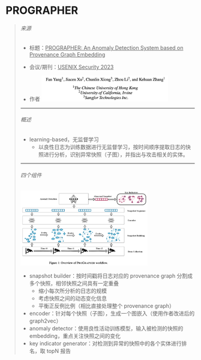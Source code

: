 # PROGRAPHER

> ###### 来源
>
> - 标题：<u>PROGRAPHER: An Anomaly Detection System based on Provenance Graph Embedding</u>
>
> - 会议/期刊：<u>USENIX Security 2023</u>
>
> - 作者
>     <left><img src="assets/image-20231028165339840.png" alt="image-20231028165339840" style="zoom:33%;" />
>
>
> ---
>
> ###### 概述
>
> - learning-based，无监督学习
>     - 以良性日志为训练数据进行无监督学习，按时间顺序提取日志的快照进行分析，识别异常快照（子图），并指出与攻击相关的实体。
>
> ---
>
> ###### 四个组件
>
> <left><img src="assets/image-20231030181647188.png" alt="image-20231030181647188" style="zoom: 33%;" /></left>
>
>
> - snapshot builder：按时间戳将日志对应的 provenance graph 分割成多个快照，相邻快照之间具有一定重叠
>     - 缩小每次所分析的日志的规模
>     - 考虑快照之间的动态变化信息
>     - 平衡正反例比例（相比直接处理整个 provenance graph）
> - encoder：针对每个快照（子图），生成一个图嵌入（使用作者改进后的 graph2vec）
> - anomaly detector：使用良性活动训练模型，输入被检测的快照的 embedding，重点关注快照之间的变化
> - key indicator generator：对检测到异常的快照中的各个实体进行排名，取 topN 报告